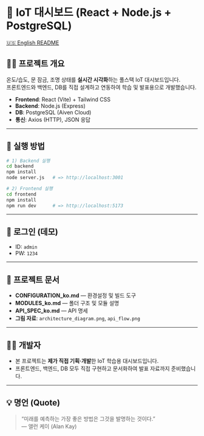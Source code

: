 # 📡 IoT 대시보드 (React + Node.js + PostgreSQL)

[🇺🇸 English README](../README.md)

## 👩‍💻 프로젝트 개요

온도/습도, 문 잠금, 조명 상태를 **실시간 시각화**하는 풀스택 IoT 대시보드입니다.  
프론트엔드와 백엔드, DB를 직접 설계하고 연동하여 학습 및 발표용으로 개발했습니다.

- **Frontend**: React (Vite) + Tailwind CSS
- **Backend**: Node.js (Express)
- **DB**: PostgreSQL (Aiven Cloud)
- **통신**: Axios (HTTP), JSON 응답

---

## 🚀 실행 방법

```bash
# 1) Backend 실행
cd backend
npm install
node server.js   # => http://localhost:3001

# 2) Frontend 실행
cd frontend
npm install
npm run dev      # => http://localhost:5173
```

---

## 🔑 로그인 (데모)

- ID: `admin`
- PW: `1234`

---

## 📂 프로젝트 문서

- **CONFIGURATION_ko.md** — 환경설정 및 빌드 도구
- **MODULES_ko.md** — 폴더 구조 및 모듈 설명
- **API_SPEC_ko.md** — API 명세
- **그림 자료**: `architecture_diagram.png`, `api_flow.png`

---

## 🧑‍💻 개발자

- 본 프로젝트는 **제가 직접 기획·개발**한 IoT 학습용 대시보드입니다.
- 프론트엔드, 백엔드, DB 모두 직접 구현하고 문서화하여 발표 자료까지 준비했습니다.

---

## 💡 명언 (Quote)

> “미래를 예측하는 가장 좋은 방법은 그것을 발명하는 것이다.”  
> — 앨런 케이 (Alan Kay)
